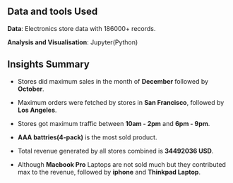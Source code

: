 Data and tools Used
--
**Data**: Electronics store data with 186000+ records.

**Analysis and Visualisation**: Jupyter(Python)


Insights Summary
--

* Stores did maximum sales in the month of **December** followed by **October**.

* Maximum orders were fetched by stores in **San Francisco**, followed by **Los Angeles**.

* Stores got maximum traffic between **10am - 2pm** and **6pm - 9pm**.

* **AAA battries(4-pack)** is the most sold product.

* Total revenue generated by all stores combined is **34492036 USD**.

* Although **Macbook Pro** Laptops are not sold much but they contributed max to the revenue, followed by **iphone** and **Thinkpad Laptop**.
